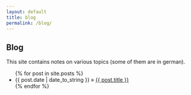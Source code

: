 ```yaml
---
layout: default
title: blog
permalink: /blog/
---
```


## Blog

This site contains notes on various topics (some of them are in german).

<ul class="posts">
	{% for post in site.posts %}
	<li><span>{{ post.date | date_to_string }}</span> » <a href="{{ post.url }}" title="{{ post.title }}">{{ post.title }}</a></li>
	{% endfor %}
</ul>


